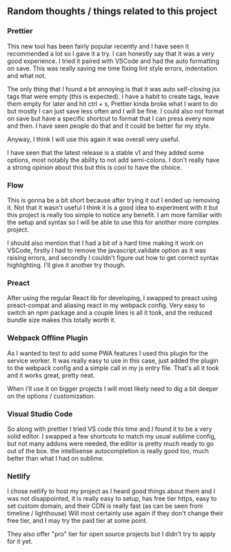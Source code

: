 ## Random thoughts / things related to this project

### Prettier

This new tool has been fairly popular recently and I have seen it recommended a lot so I gave it a try.
I can honestly say that it was a very good experience.
I tried it paired with VSCode and had the auto formatting on save.
This was really saving me time fixing lint style errors, indentation and what not.

The only thing that I found a bit annoying is that it was auto self-closing jsx tags that were empty (this is expected). I have a habit to create tags, leave them empty for later and hit ctrl + s, Prettier kinda broke what I want to do but mostly I can just save less often and I will be fine. 
I could also not format on save but have a specific shortcut to format that I can press every now and then. I have seen people do that and it could be better for my style.

Anyway, I think I will use this again it was overall very useful.

I have seen that the latest release is a stable v1 and they added some options, most notably the ability to not add semi-colons. I don't really have a strong opinion about this but this is cool to have the choice.


### Flow

This is gonna be a bit short because after trying it out I ended up removing it. Not that it wasn't useful I think it is a good idea to experiment with it but this project is really too simple to notice any benefit.
I am more familiar with the setup and syntax so I will be able to use this for another more complex project.

I should also mention that I had a bit of a hard time making it work on VSCode, firstly I had to remove the javascript.validate option as it was raising errors, and secondly I couldn't figure out how to get correct syntax highlighting. I'll give it another try though.

### Preact

After using the regular React lib for developing, I swapped to preact using preact-compat and aliasing react in my webpack config. Very easy to switch an npm package and a couple lines is all it took, and the reduced bundle size makes this totally worth it.


### Webpack Offline Plugin

As I wanted to test to add some PWA features I used this plugin for the service worker. It was really easy to use in this case, just added the plugin to the webpack config and a simple call in my js entry file.
That's all it took and it works great, pretty neat.

When i'll use it on bigger projects I will most likely need to dig a bit deeper on the options / customization.


### Visual Studio Code

So along with prettier I tried VS code this time and I found it to be a very solid editor. I swapped a few shortcuts to match my usual sublime config, but not many addons were needed, the editor is pretty much ready to go out of the box.
the intellisense autocompletion is really good too, much better than what I had on sublime.


### Netlify

I chose netlify to host my project as I heard good things about them and I was not disappointed, it is really easy to setup, has free tier https, easy to set custom domain, and their CDN is really fast (as can be seen from timeline / lighthouse)
Will most certainly use again if they don't change their free tier, and I may try the paid tier at some point.

They also offer "pro" tier for open source projects but I didn't try to apply for it yet.
